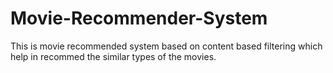 # Movie-Recommender-System
This is movie recommended system based on content based filtering which help in recommed the similar types of the movies.
